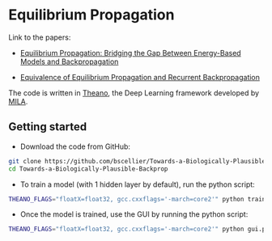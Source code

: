# Equilibrium Propagation
Link to the papers:

* [Equilibrium Propagation: Bridging the Gap Between Energy-Based Models and Backpropagation](https://www.frontiersin.org/articles/10.3389/fncom.2017.00024/full)

* [Equivalence of Equilibrium Propagation and Recurrent Backpropagation](https://arxiv.org/abs/1711.08416)

The code is written in [Theano](https://github.com/Theano/Theano), the Deep Learning framework developed by [MILA](https://mila.umontreal.ca/en/).

## Getting started
* Download the code from GitHub:
```bash
git clone https://github.com/bscellier/Towards-a-Biologically-Plausible-Backprop
cd Towards-a-Biologically-Plausible-Backprop
```
* To train a model (with 1 hidden layer by default), run the python script:
``` bash
THEANO_FLAGS="floatX=float32, gcc.cxxflags='-march=core2'" python train_model.py
```
* Once the model is trained, use the GUI by running the python script:
``` bash
THEANO_FLAGS="floatX=float32, gcc.cxxflags='-march=core2'" python gui.py net1
```

